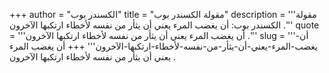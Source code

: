 +++
author = "الكسندر بوب"
title = "مقولة الكسندر بوب"
description = '''مقولة الكسندر بوب: أن يغضب المرء يعني أن يثأر من نفسه لأخطاء ارتكبها الآخرون .'''
quote = '''أن يغضب المرء يعني أن يثأر من نفسه لأخطاء ارتكبها الآخرون .'''
slug = '''أن-يغضب-المرء-يعني-أن-يثأر-من-نفسه-لأخطاء-ارتكبها-الآخرون'''
+++
أن يغضب المرء يعني أن يثأر من نفسه لأخطاء ارتكبها الآخرون .
